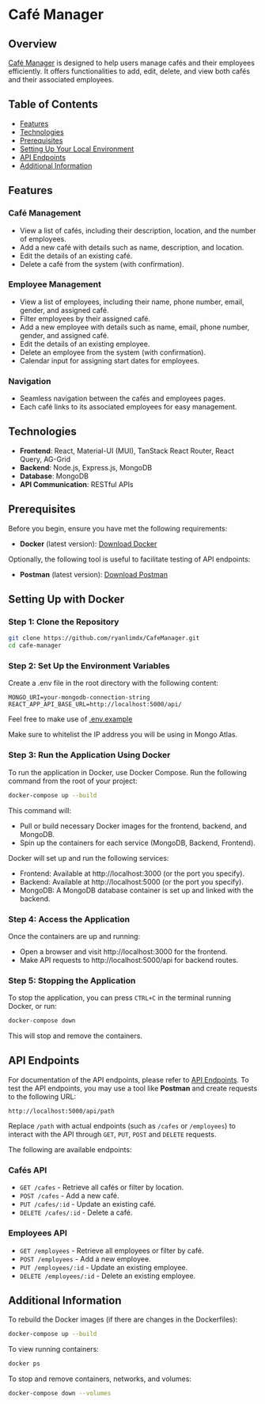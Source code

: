 # Café Manager

## Overview
[Café Manager](https://cafemanager.onrender.com/) is designed to help users manage cafés and their employees efficiently. It offers functionalities to add, edit, delete, and view both cafés and their associated employees.

## Table of Contents

- [Features](#features)
- [Technologies](#technologies)
- [Prerequisites](#prerequisites)
- [Setting Up Your Local Environment](#setting-up-your-local-environment)
- [API Endpoints](#api-endpoints)
- [Additional Information](#additional-information)


## Features

### Café Management
- View a list of cafés, including their description, location, and the number of employees.
- Add a new café with details such as name, description, and location.
- Edit the details of an existing café.
- Delete a café from the system (with confirmation).

### Employee Management
- View a list of employees, including their name, phone number, email, gender, and assigned café.
- Filter employees by their assigned café.
- Add a new employee with details such as name, email, phone number, gender, and assigned café.
- Edit the details of an existing employee.
- Delete an employee from the system (with confirmation).
- Calendar input for assigning start dates for employees.

### Navigation
- Seamless navigation between the cafés and employees pages.
- Each café links to its associated employees for easy management.

## Technologies

- **Frontend**: React, Material-UI (MUI), TanStack React Router, React Query, AG-Grid
- **Backend**: Node.js, Express.js, MongoDB
- **Database**: MongoDB
- **API Communication**: RESTful APIs

## Prerequisites

Before you begin, ensure you have met the following requirements:
- **Docker** (latest version): [Download Docker](https://www.docker.com/get-started/)

Optionally, the following tool is useful to facilitate testing of API endpoints:

- **Postman** (latest version): [Download Postman](https://www.postman.com/downloads/)

## Setting Up with Docker

### Step 1: Clone the Repository
```bash
git clone https://github.com/ryanlimdx/CafeManager.git
cd cafe-manager
```

### Step 2: Set Up the Environment Variables
Create a .env file in the root directory with the following content:

```env
MONGO_URI=your-mongodb-connection-string
REACT_APP_API_BASE_URL=http://localhost:5000/api/
```

Feel free to make use of [.env.example](./.env.example)

Make sure to whitelist the IP address you will be using in Mongo Atlas.

### Step 3: Run the Application Using Docker
To run the application in Docker, use Docker Compose. Run the following command from the root of your project:

```bash
docker-compose up --build
```

This command will:

- Pull or build necessary Docker images for the frontend, backend, and MongoDB.
- Spin up the containers for each service (MongoDB, Backend, Frontend).

Docker will set up and run the following services:

- Frontend: Available at http://localhost:3000 (or the port you specify).
- Backend: Available at http://localhost:5000 (or the port you specify).
- MongoDB: A MongoDB database container is set up and linked with the backend.

### Step 4: Access the Application
Once the containers are up and running:
- Open a browser and visit http://localhost:3000 for the frontend.
- Make API requests to http://localhost:5000/api for backend routes.

### Step 5: Stopping the Application
To stop the application, you can press `CTRL+C` in the terminal running Docker, or run:

```bash
docker-compose down
```
This will stop and remove the containers.

## API Endpoints
For documentation of the API endpoints, please refer to [API Endpoints](./docs/api-endpoints.md). To test the API endpoints, you may use a tool like **Postman** and create requests to the following URL:
```
http://localhost:5000/api/path
```
Replace `/path` with actual endpoints (such as `/cafes` or `/employees`) to interact with the API through `GET`, `PUT`, `POST` and `DELETE` requests.

The following are available endpoints:

### Cafés API
- `GET /cafes` - Retrieve all cafés or filter by location.
- `POST /cafes` - Add a new café.
- `PUT /cafes/:id` - Update an existing café.
- `DELETE /cafes/:id` - Delete a café.

### Employees API
- `GET /employees` - Retrieve all employees or filter by café.
- `POST /employees` - Add a new employee.
- `PUT /employees/:id` - Update an existing employee.
- `DELETE /employees/:id` - Delete an existing employee.

## Additional Information
To rebuild the Docker images (if there are changes in the Dockerfiles):

```bash
docker-compose up --build
```

To view running containers:

```bash
docker ps
```

To stop and remove containers, networks, and volumes:

```bash
docker-compose down --volumes
```
